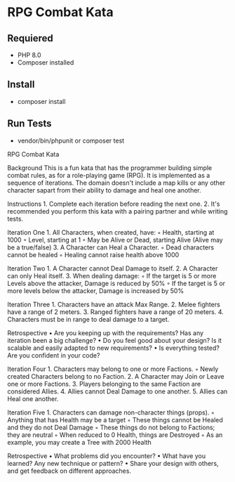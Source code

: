 # RPG Combat Kata

## Requiered

- PHP 8.0
- Composer installed

## Install

- composer install

## Run Tests

- vendor/bin/phpunit or composer test

RPG Combat Kata

Background
This is a fun kata that has the programmer building simple combat rules, as for a role-playing game (RPG). It is implemented as a sequence of iterations. The domain doesn't include a map kills or any other character sapart from their ability to damage and heal one another.

Instructions
    1. Complete each iteration before reading the next one.
    2. It's recommended you perform this kata with a pairing partner and while writing tests.

Iteration One
    1. All Characters, when created, have:
        ◦ Health, starting at 1000
        ◦ Level, starting at 1
        ◦ May be Alive or Dead, starting Alive (Alive may be a true/false)
    3. A Character can Heal a Character.
        ◦ Dead characters cannot be healed
        ◦ Healing cannot raise health above 1000

Iteration Two
    1. A Character cannot Deal Damage to itself.
    2. A Character can only Heal itself.
    3. When dealing damage:
        ◦ If the target is 5 or more Levels above the attacker, Damage is reduced by 50%
        ◦ If the target is 5 or more levels below the attacker, Damage is increased by 50%

Iteration Three
    1. Characters have an attack Max Range.
    2. Melee fighters have a range of 2 meters.
    3. Ranged fighters have a range of 20 meters.
    4. Characters must be in range to deal damage to a target.

Retrospective
    • Are you keeping up with the requirements? Has any iteration been a big challenge?
    • Do you feel good about your design? Is it scalable and easily adapted to new requirements?
    • Is everything tested? Are you confident in your code?

Iteration Four
    1. Characters may belong to one or more Factions.
        ◦ Newly created Characters belong to no Faction.
    2. A Character may Join or Leave one or more Factions.
    3. Players belonging to the same Faction are considered Allies.
    4. Allies cannot Deal Damage to one another.
    5. Allies can Heal one another.

Iteration Five
    1. Characters can damage non-character things (props).
        ◦ Anything that has Health may be a target
        ◦ These things cannot be Healed and they do not Deal Damage
        ◦ These things do not belong to Factions; they are neutral
        ◦ When reduced to 0 Health, things are Destroyed
        ◦ As an example, you may create a Tree with 2000 Health
        
Retrospective
    • What problems did you encounter?
    • What have you learned? Any new technique or pattern?
    • Share your design with others, and get feedback on different approaches.